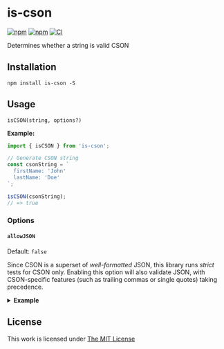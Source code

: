 # is-cson

[![npm](https://flat.badgen.net/npm/license/is-cson)](https://www.npmjs.org/package/is-cson)
[![npm](https://flat.badgen.net/npm/v/is-cson)](https://www.npmjs.org/package/is-cson)
[![CI](https://img.shields.io/github/actions/workflow/status/idleberg/node-is-cson/default.yml?style=flat-square)](https://github.com/idleberg/node-is-cson/actions)

Determines whether a string is valid CSON

## Installation

`npm install is-cson -S`

## Usage

`isCSON(string, options?)`

**Example:**

```js
import { isCSON } from 'is-cson';

// Generate CSON string
const csonString = `
  firstName: 'John'
  lastName: 'Doe'
`;

isCSON(csonString);
// => true
```

### Options

#### `allowJSON`

Default: `false`  

Since CSON is a superset of *well-formatted* JSON, this library runs *strict* tests for CSON only. Enabling this option will also validate JSON, with CSON-specific features (such as trailing commas or single quotes) taking precedence.

<details>
<summary><strong>Example</strong></summary>

```js
const jsonString = `{
  "firstName": "John",
  "lastName": "Doe"
}`;

isCSON(jsonString, { allowJSON: true });
// => true
```
</details>

## License

This work is licensed under [The MIT License](https://opensource.org/licenses/MIT)
